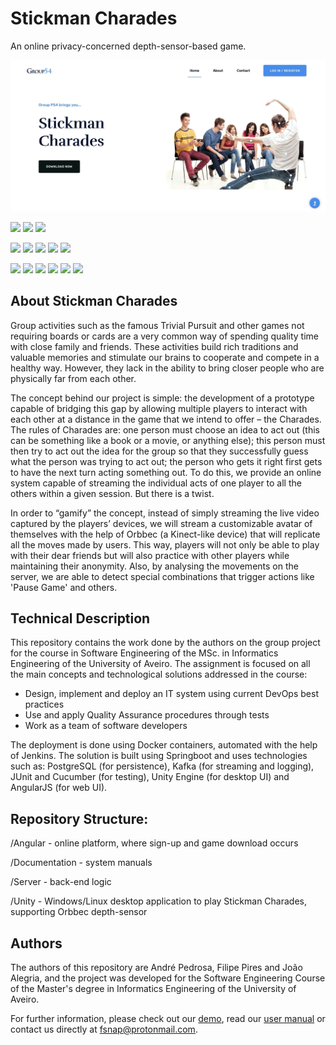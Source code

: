 # Stickman Charades
An online privacy-concerned depth-sensor-based game. 

![homepage](https://github.com/FilipePires98/StickmanCharades/blob/master/Documentation/HomePage-Screenshot.png)

![](https://img.shields.io/badge/Academical%20Project-Yes-success)
![](https://img.shields.io/badge/Maintained-No-red)
![](https://img.shields.io/badge/License-MIT-lightgrey)

![](https://img.shields.io/badge/Jenkins%20Build-passing-success)
![](https://img.shields.io/badge/Unit%20Tests-passing-success)
![](https://img.shields.io/badge/Deployment-Docker-blue)
![](https://img.shields.io/badge/Platform-Web-blue)
![](https://img.shields.io/badge/Platform-Windows-blue)

![](https://img.shields.io/badge/Made%20With-Java-lightgrey)
![](https://img.shields.io/badge/Made%20With-Angular-lightgrey)
![](https://img.shields.io/badge/Made%20With-Unity-lightgrey)
![](https://img.shields.io/badge/Persistence-PostgreSQL-lightgrey)
![](https://img.shields.io/badge/Streaming%20&%20Logging-Kafka-lightgrey)
[![](https://img.shields.io/badge/Hardware-Orbbec%20Astra-lightgrey)](https://orbbec3d.com/product-astra-pro/)

## About Stickman Charades

Group activities such as the famous Trivial Pursuit and other games not requiring boards or cards are a very common way of spending quality time with close family and friends. 
These activities build rich traditions and valuable memories and stimulate our brains to cooperate and compete in a healthy way. 
However, they lack in the ability to bring closer people who are physically far from each other.

The concept behind our project is simple: the development of a prototype capable of bridging this gap by allowing multiple players to interact with each other at a distance in the game that we intend to offer – the Charades. 
The rules of Charades are: one person must choose an idea to act out (this can be something like a book or a movie, or anything else); this person must then try to act out the idea for the group so that they successfully guess what the person was trying to act out; the person who gets it right first gets to have the next turn acting something out.
To do this, we provide an online system capable of streaming the individual acts of one player to all the others within a given session. 
But there is a twist. 

In order to “gamify” the concept, instead of simply streaming the live video captured by the players’ devices, we will stream a customizable avatar of themselves with the help of Orbbec (a Kinect-like device) that will replicate all the moves made by users. 
This way, players will not only be able to play with their dear friends but will also practice with other players while maintaining their anonymity.
Also, by analysing the movements on the server, we are able to detect special combinations that trigger actions like 'Pause Game' and others.

## Technical Description

This repository contains the work done by the authors on the group project for the course in Software Engineering of the MSc. in Informatics Engineering of the University of Aveiro.
The assignment is focused on all the main concepts and technological solutions addressed in the course: 
- Design, implement and deploy an IT system using current DevOps best practices
- Use and apply Quality Assurance procedures through tests
- Work as a team of software developers

The deployment is done using Docker containers, automated with the help of Jenkins.
The solution is built using Springboot and uses technologies such as: PostgreSQL (for persistence), Kafka (for streaming and logging), JUnit and Cucumber (for testing), Unity Engine (for desktop UI) and AngularJS (for web UI).

## Repository Structure:

/Angular        - online platform, where sign-up and game download occurs

/Documentation  - system manuals

/Server         - back-end logic

/Unity          - Windows/Linux desktop application to play Stickman Charades, supporting Orbbec depth-sensor

## Authors

The authors of this repository are André Pedrosa, Filipe Pires and João Alegria, and the project was developed for the Software Engineering Course of the Master's degree in Informatics Engineering of the University of Aveiro.

For further information, please check out our [demo](https://github.com/FilipePires98/StickmanCharades/blob/master/Demo.mp4), read our [user manual](https://github.com/FilipePires98/StickmanCharades/blob/master/Documentation/Stickman%20Charades%20-%20User%20Manual.pdf) or contact us directly at fsnap@protonmail.com.
